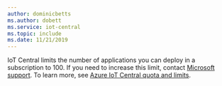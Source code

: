 ```yaml
---
author: dominicbetts
ms.author: dobett
ms.service: iot-central
ms.topic: include
ms.date: 11/21/2019
---
```


IoT Central limits the number of applications you can deploy in a subscription to 100. If you need to increase this limit, contact [Microsoft support](https://azure.microsoft.com/support/options/). To learn more, see [Azure IoT Central quota and limits](../articles/iot-central/core/concepts-quotas-limits.md).
